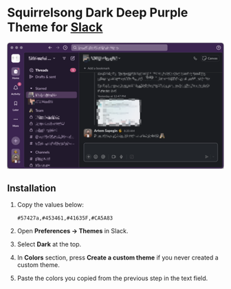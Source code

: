 # Squirrelsong Dark Deep Purple Theme for [Slack](https://slack.com/)

![Squirrelsong Dark Deep Purple theme](screenshot.png)

## Installation

1. Copy the values below:

   ```
   #57427a,#453461,#41635F,#CA5A83
   ```

2. Open **Preferences → Themes** in Slack.
3. Select **Dark** at the top.
4. In **Colors** section, press **Create a custom theme** if you never created a custom theme.
5. Paste the colors you copied from the previous step in the text field.
